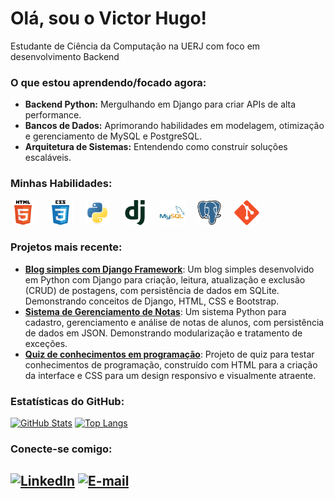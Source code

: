 # Olá, sou o Victor Hugo! 

Estudante de Ciência da Computação na UERJ com foco em desenvolvimento Backend

### O que estou aprendendo/focado agora:
- **Backend Python:** Mergulhando em Django para criar APIs de alta performance.
- **Bancos de Dados:** Aprimorando habilidades em modelagem, otimização e gerenciamento de MySQL e PostgreSQL.
- **Arquitetura de Sistemas:** Entendendo como construir soluções escaláveis.


###  Minhas Habilidades:
<p align="left">
  <img src="https://raw.githubusercontent.com/devicons/devicon/master/icons/html5/html5-original-wordmark.svg" alt="HTML5" width="40" height="40"/>&nbsp;&nbsp;&nbsp;&nbsp;
  <img src="https://raw.githubusercontent.com/devicons/devicon/master/icons/css3/css3-original-wordmark.svg" alt="CSS3" width="40" height="40"/>&nbsp;&nbsp;&nbsp;&nbsp;
  <img src="https://raw.githubusercontent.com/devicons/devicon/master/icons/python/python-original.svg" alt="Python" width="40" height="40"/>&nbsp;&nbsp;&nbsp;&nbsp;
  <img src="https://raw.githubusercontent.com/devicons/devicon/master/icons/django/django-plain.svg" alt="Django" width="40" height="40"/>&nbsp;&nbsp;&nbsp;&nbsp;
  <img src="https://raw.githubusercontent.com/devicons/devicon/master/icons/mysql/mysql-original-wordmark.svg" alt="MySQL" width="40" height="40"/>&nbsp;&nbsp;&nbsp;&nbsp;
  <img src="https://raw.githubusercontent.com/devicons/devicon/master/icons/postgresql/postgresql-original.svg" alt="PostgreSQL" width="40" height="40"/>&nbsp;&nbsp;&nbsp;&nbsp;
  <img src="https://raw.githubusercontent.com/devicons/devicon/master/icons/git/git-original.svg" alt="Git" width="40" height="40"/>
</p>


### Projetos mais recente:
- **[Blog simples com Django Framework](https://github.com/VictorHugo-Alves/projeto-blog)**: Um blog simples desenvolvido em Python com Django para criação, leitura, atualização e exclusão (CRUD) de postagens, com persistência de dados em SQLite. Demonstrando conceitos de Django, HTML, CSS e Bootstrap.
- **[Sistema de Gerenciamento de Notas](https://github.com/VictorHugo-Alves/sistema-notas)**: Um sistema Python para cadastro, gerenciamento e análise de notas de alunos, com persistência de dados em JSON. Demonstrando modularização e tratamento de exceções.
- **[Quiz de conhecimentos em programação](https://github.com/VictorHugo-Alves/quiz-programacao)**: Projeto de quiz para testar conhecimentos de programação, construído com HTML para a criação da interface e CSS para um design responsivo e visualmente atraente.


### Estatísticas do GitHub:
[![GitHub Stats](https://github-readme-stats.vercel.app/api?username=VictorHugo-Alves&show_icons=true&theme=dracula&count_private=true)](https://github.com/anuraghazra/github-readme-stats)
[![Top Langs](https://github-readme-stats.vercel.app/api/top-langs/?username=VictorHugo-Alves&layout=compact&theme=dracula)](https://github.com/anuraghazra/github-readme-stats)


### Conecte-se comigo:
[![LinkedIn](https://img.shields.io/badge/LinkedIn-0077B5?style=for-the-badge&logo=linkedin&logoColor=white)](https://www.linkedin.com/in/victorhugo-data/)
[![E-mail](https://img.shields.io/badge/Email-D14836?style=for-the-badge&logo=gmail&logoColor=white)](mailto:vhcaccomp@gmail.com)
---
